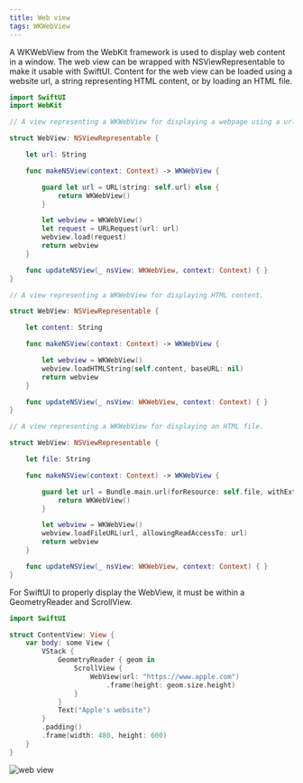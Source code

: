 ```yaml
---
title: Web view
tags: WKWebView
---
```


A WKWebView from the WebKit framework is used to display web content in a window. The web view can be wrapped with NSViewRepresentable to make it usable with SwiftUI. Content for the web view can be loaded using a website url, a string representing HTML content, or by loading an HTML file.

```swift
import SwiftUI
import WebKit

// A view representing a WKWebView for displaying a webpage using a url.

struct WebView: NSViewRepresentable {

    let url: String

    func makeNSView(context: Context) -> WKWebView {

        guard let url = URL(string: self.url) else {
            return WKWebView()
        }

        let webview = WKWebView()
        let request = URLRequest(url: url)
        webview.load(request)
        return webview
    }

    func updateNSView(_ nsView: WKWebView, context: Context) { }
}
```

```swift
// A view representing a WKWebView for displaying HTML content.

struct WebView: NSViewRepresentable {

    let content: String

    func makeNSView(context: Context) -> WKWebView {

        let webview = WKWebView()
        webview.loadHTMLString(self.content, baseURL: nil)
        return webview
    }

    func updateNSView(_ nsView: WKWebView, context: Context) { }
}
```

```swift
// A view representing a WKWebView for displaying an HTML file.

struct WebView: NSViewRepresentable {

    let file: String

    func makeNSView(context: Context) -> WKWebView {

        guard let url = Bundle.main.url(forResource: self.file, withExtension: "html") else {
            return WKWebView()
        }

        let webview = WKWebView()
        webview.loadFileURL(url, allowingReadAccessTo: url)
        return webview
    }

    func updateNSView(_ nsView: WKWebView, context: Context) { }
}
```

For SwiftUI to properly display the WebView, it must be within a GeometryReader and ScrollView.

```swift
import SwiftUI

struct ContentView: View {
    var body: some View {
        VStack {
            GeometryReader { geom in
                ScrollView {
                    WebView(url: "https://www.apple.com")
                        .frame(height: geom.size.height)
                }
            }
            Text("Apple's website")
        }
        .padding()
        .frame(width: 480, height: 600)
    }
}
```
![web view](/swift-macos/images/web-view.png)
